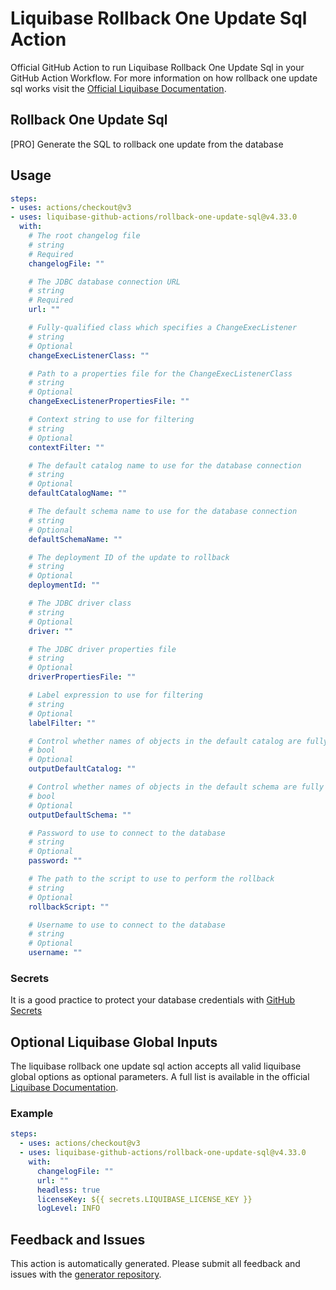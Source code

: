 # Liquibase Rollback One Update Sql Action
Official GitHub Action to run Liquibase Rollback One Update Sql in your GitHub Action Workflow. For more information on how rollback one update sql works visit the [Official Liquibase Documentation](https://docs.liquibase.com/commands/home.html).
## Rollback One Update Sql
[PRO] Generate the SQL to rollback one update from the database
## Usage
```yaml
steps:
- uses: actions/checkout@v3
- uses: liquibase-github-actions/rollback-one-update-sql@v4.33.0
  with:
    # The root changelog file
    # string
    # Required
    changelogFile: ""

    # The JDBC database connection URL
    # string
    # Required
    url: ""

    # Fully-qualified class which specifies a ChangeExecListener
    # string
    # Optional
    changeExecListenerClass: ""

    # Path to a properties file for the ChangeExecListenerClass
    # string
    # Optional
    changeExecListenerPropertiesFile: ""

    # Context string to use for filtering
    # string
    # Optional
    contextFilter: ""

    # The default catalog name to use for the database connection
    # string
    # Optional
    defaultCatalogName: ""

    # The default schema name to use for the database connection
    # string
    # Optional
    defaultSchemaName: ""

    # The deployment ID of the update to rollback
    # string
    # Optional
    deploymentId: ""

    # The JDBC driver class
    # string
    # Optional
    driver: ""

    # The JDBC driver properties file
    # string
    # Optional
    driverPropertiesFile: ""

    # Label expression to use for filtering
    # string
    # Optional
    labelFilter: ""

    # Control whether names of objects in the default catalog are fully qualified or not. If true they are. If false, only objects outside the default catalog are fully qualified
    # bool
    # Optional
    outputDefaultCatalog: ""

    # Control whether names of objects in the default schema are fully qualified or not. If true they are. If false, only objects outside the default schema are fully qualified
    # bool
    # Optional
    outputDefaultSchema: ""

    # Password to use to connect to the database
    # string
    # Optional
    password: ""

    # The path to the script to use to perform the rollback
    # string
    # Optional
    rollbackScript: ""

    # Username to use to connect to the database
    # string
    # Optional
    username: ""

```

### Secrets
It is a good practice to protect your database credentials with [GitHub Secrets](https://docs.github.com/en/actions/security-guides/encrypted-secrets)

## Optional Liquibase Global Inputs
The liquibase rollback one update sql action accepts all valid liquibase global options as optional parameters. A full list is available in the official [Liquibase Documentation](https://docs.liquibase.com/parameters/command-parameters.html).

### Example
```yaml
steps:
  - uses: actions/checkout@v3
  - uses: liquibase-github-actions/rollback-one-update-sql@v4.33.0
    with:
      changelogFile: ""
      url: ""
      headless: true
      licenseKey: ${{ secrets.LIQUIBASE_LICENSE_KEY }}
      logLevel: INFO
```

## Feedback and Issues
This action is automatically generated. Please submit all feedback and issues with the [generator repository](https://github.com/liquibase/github-action-generator/issues).
